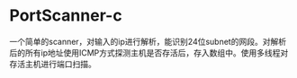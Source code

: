 # PortScanner-c

一个简单的scanner，对输入的ip进行解析，能识别24位subnet的网段。对解析后的所有ip地址使用ICMP方式探测主机是否存活后，存入数组中。使用多线程对存活主机进行端口扫描。
